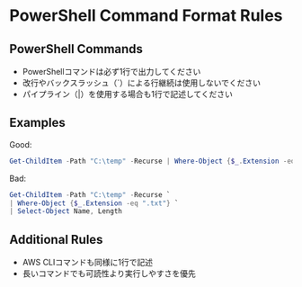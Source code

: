 # PowerShell Command Format Rules

## PowerShell Commands
- PowerShellコマンドは必ず1行で出力してください
- 改行やバックスラッシュ（`）による行継続は使用しないでください
- パイプライン（|）を使用する場合も1行で記述してください

## Examples
Good:
```powershell
Get-ChildItem -Path "C:\temp" -Recurse | Where-Object {$_.Extension -eq ".txt"} | Select-Object Name, Length
```

Bad:
```powershell
Get-ChildItem -Path "C:\temp" -Recurse `
| Where-Object {$_.Extension -eq ".txt"} `
| Select-Object Name, Length
```

## Additional Rules
- AWS CLIコマンドも同様に1行で記述
- 長いコマンドでも可読性より実行しやすさを優先
